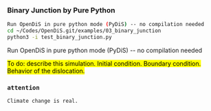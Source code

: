 ### Binary Junction by Pure Python

```bash
Run OpenDiS in pure python mode (PyDiS) -- no compilation needed
cd ~/Codes/OpenDiS.git/examples/03_binary_junction
python3 -i test_binary_junction.py
```



Run OpenDiS in pure python mode (PyDiS) -- no compilation needed

<mark>To do: describe this simulation.  Initial condition.  Boundary condition.  Behavior of the dislocation.
</mark>

### `attention`

```{attention}
Climate change is real.
```
